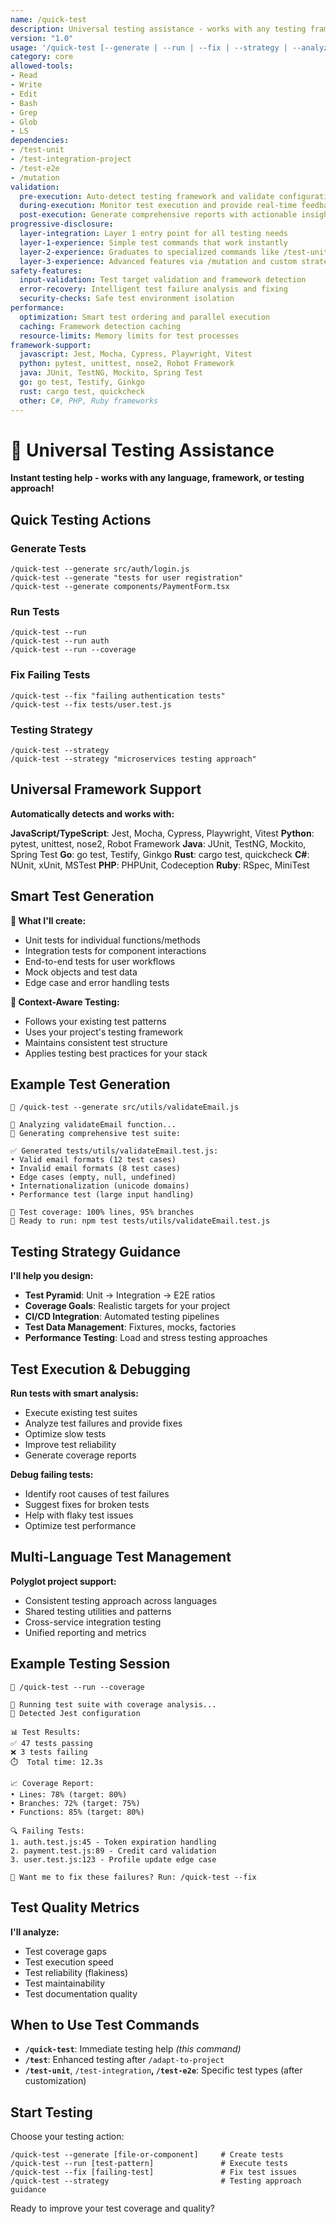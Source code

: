 ```yaml
---
name: /quick-test
description: Universal testing assistance - works with any testing framework (v1.0)
version: "1.0"
usage: '/quick-test [--generate | --run | --fix | --strategy | --analyze] [test-target]'
category: core
allowed-tools:
- Read
- Write
- Edit
- Bash
- Grep
- Glob
- LS
dependencies:
- /test-unit
- /test-integration-project
- /test-e2e
- /mutation
validation:
  pre-execution: Auto-detect testing framework and validate configuration
  during-execution: Monitor test execution and provide real-time feedback
  post-execution: Generate comprehensive reports with actionable insights
progressive-disclosure:
  layer-integration: Layer 1 entry point for all testing needs
  layer-1-experience: Simple test commands that work instantly
  layer-2-experience: Graduates to specialized commands like /test-unit
  layer-3-experience: Advanced features via /mutation and custom strategies
safety-features:
  input-validation: Test target validation and framework detection
  error-recovery: Intelligent test failure analysis and fixing
  security-checks: Safe test environment isolation
performance:
  optimization: Smart test ordering and parallel execution
  caching: Framework detection caching
  resource-limits: Memory limits for test processes
framework-support:
  javascript: Jest, Mocha, Cypress, Playwright, Vitest
  python: pytest, unittest, nose2, Robot Framework
  java: JUnit, TestNG, Mockito, Spring Test
  go: go test, Testify, Ginkgo
  rust: cargo test, quickcheck
  other: C#, PHP, Ruby frameworks
---
```


# 🧪 Universal Testing Assistance

**Instant testing help - works with any language, framework, or testing approach!**

## Quick Testing Actions

### Generate Tests
```
/quick-test --generate src/auth/login.js
/quick-test --generate "tests for user registration"
/quick-test --generate components/PaymentForm.tsx
```

### Run Tests
```
/quick-test --run
/quick-test --run auth
/quick-test --run --coverage
```

### Fix Failing Tests
```
/quick-test --fix "failing authentication tests"
/quick-test --fix tests/user.test.js
```

### Testing Strategy
```
/quick-test --strategy
/quick-test --strategy "microservices testing approach"
```

## Universal Framework Support

**Automatically detects and works with:**

**JavaScript/TypeScript**: Jest, Mocha, Cypress, Playwright, Vitest
**Python**: pytest, unittest, nose2, Robot Framework
**Java**: JUnit, TestNG, Mockito, Spring Test
**Go**: go test, Testify, Ginkgo
**Rust**: cargo test, quickcheck
**C#**: NUnit, xUnit, MSTest
**PHP**: PHPUnit, Codeception
**Ruby**: RSpec, MiniTest

## Smart Test Generation

**🎯 What I'll create:**
- Unit tests for individual functions/methods
- Integration tests for component interactions  
- End-to-end tests for user workflows
- Mock objects and test data
- Edge case and error handling tests

**🧠 Context-Aware Testing:**
- Follows your existing test patterns
- Uses your project's testing framework
- Maintains consistent test structure
- Applies testing best practices for your stack

## Example Test Generation

```
👤 /quick-test --generate src/utils/validateEmail.js

🤖 Analyzing validateEmail function...
🤖 Generating comprehensive test suite:

✅ Generated tests/utils/validateEmail.test.js:
• Valid email formats (12 test cases)
• Invalid email formats (8 test cases)  
• Edge cases (empty, null, undefined)
• Internationalization (unicode domains)
• Performance test (large input handling)

🤖 Test coverage: 100% lines, 95% branches
🤖 Ready to run: npm test tests/utils/validateEmail.test.js
```

## Testing Strategy Guidance

**I'll help you design:**
- **Test Pyramid**: Unit → Integration → E2E ratios
- **Coverage Goals**: Realistic targets for your project
- **CI/CD Integration**: Automated testing pipelines
- **Test Data Management**: Fixtures, mocks, factories
- **Performance Testing**: Load and stress testing approaches

## Test Execution & Debugging

**Run tests with smart analysis:**
- Execute existing test suites
- Analyze test failures and provide fixes
- Optimize slow tests
- Improve test reliability
- Generate coverage reports

**Debug failing tests:**
- Identify root causes of test failures
- Suggest fixes for broken tests
- Help with flaky test issues
- Optimize test performance

## Multi-Language Test Management

**Polyglot project support:**
- Consistent testing approach across languages
- Shared testing utilities and patterns
- Cross-service integration testing
- Unified reporting and metrics

## Example Testing Session

```
👤 /quick-test --run --coverage

🤖 Running test suite with coverage analysis...
🤖 Detected Jest configuration

📊 Test Results:
✅ 47 tests passing
❌ 3 tests failing  
⏱️  Total time: 12.3s

📈 Coverage Report:
• Lines: 78% (target: 80%)
• Branches: 72% (target: 75%)  
• Functions: 85% (target: 80%)

🔍 Failing Tests:
1. auth.test.js:45 - Token expiration handling
2. payment.test.js:89 - Credit card validation
3. user.test.js:123 - Profile update edge case

🤖 Want me to fix these failures? Run: /quick-test --fix
```

## Test Quality Metrics

**I'll analyze:**
- Test coverage gaps
- Test execution speed
- Test reliability (flakiness)
- Test maintainability
- Test documentation quality

## When to Use Test Commands

- **`/quick-test`**: Immediate testing help *(this command)*
- **`/test`**: Enhanced testing after `/adapt-to-project`
- **`/test-unit`**, `/test-integration`**, `/test-e2e`**: Specific test types (after customization)

## Start Testing

Choose your testing action:

```
/quick-test --generate [file-or-component]     # Create tests
/quick-test --run [test-pattern]               # Execute tests  
/quick-test --fix [failing-test]               # Fix test issues
/quick-test --strategy                         # Testing approach guidance
```

Ready to improve your test coverage and quality?